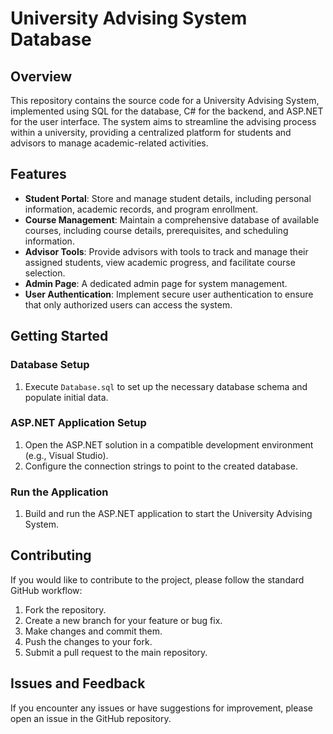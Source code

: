 # University Advising System Database

## Overview
This repository contains the source code for a University Advising System, implemented using SQL for the database, C# for the backend, and ASP.NET for the user interface. The system aims to streamline the advising process within a university, providing a centralized platform for students and advisors to manage academic-related activities.

## Features
- **Student Portal**: Store and manage student details, including personal information, academic records, and program enrollment.
- **Course Management**: Maintain a comprehensive database of available courses, including course details, prerequisites, and scheduling information.
- **Advisor Tools**: Provide advisors with tools to track and manage their assigned students, view academic progress, and facilitate course selection.
- **Admin Page**: A dedicated admin page for system management.
- **User Authentication**: Implement secure user authentication to ensure that only authorized users can access the system.

## Getting Started
### Database Setup
1. Execute `Database.sql` to set up the necessary database schema and populate initial data.

### ASP.NET Application Setup
1. Open the ASP.NET solution in a compatible development environment (e.g., Visual Studio).
2. Configure the connection strings to point to the created database.

### Run the Application
1. Build and run the ASP.NET application to start the University Advising System.

## Contributing
If you would like to contribute to the project, please follow the standard GitHub workflow:
1. Fork the repository.
2. Create a new branch for your feature or bug fix.
3. Make changes and commit them.
4. Push the changes to your fork.
5. Submit a pull request to the main repository.

## Issues and Feedback
If you encounter any issues or have suggestions for improvement, please open an issue in the GitHub repository.
